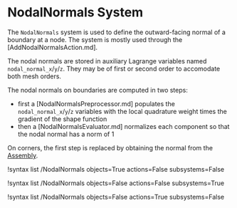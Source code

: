 # NodalNormals System

The `NodalNormals` system is used to define the outward-facing normal of a boundary at a node.
The system is mostly used through the [AddNodalNormalsAction.md].

The nodal normals are stored in auxiliary Lagrange variables named `nodal_normal_x`/`y`/`z`.
They may be of first or second order to accomodate both mesh orders.

The nodal normals on boundaries are computed in two steps:
- first a [NodalNormalsPreprocessor.md] populates the `nodal_normal_x`/`y`/`z` variables with the local quadrature weight times the gradient of the shape function
- then a [NodalNormalsEvaluator.md] normalizes each component so that the nodal normal has a norm of 1

On corners, the first step is replaced by obtaining the normal from the [Assembly](source/base/Assembly.md).

!syntax list /NodalNormals objects=True actions=False subsystems=False

!syntax list /NodalNormals objects=False actions=False subsystems=True

!syntax list /NodalNormals objects=False actions=True subsystems=False

